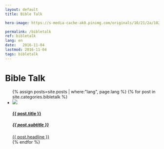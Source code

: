 ```yaml
---
layout: default
title: Bible Talk

hero-image: https://s-media-cache-ak0.pinimg.com/originals/10/21/2a/10212a15e3e139cad2071895224818da.jpg

permalink: /bibletalk
ref: bibletalk
lang: en
date:   2016-11-04
lastmod: 2016-11-04
tags: bibletalk
---
```

<div class="page-feed">
<h1>Bible Talk</h1>
      <ul class="post-stream-container no-span">
            {% assign posts=site.posts | where:"lang", page.lang %}
            {% for post in site.categories.bibletalk %}
            <li>
              <a href="{{ post.url | prepend: site.baseurl }}" class="post-stream-card">
                <img src=" {{ post.hero-image }}" />
                <div class="hero-article-headline">
                  <h4>{{ post.title }}</h4>
                  <h5>{{ post.subtitle }}</h5>
                  {{ post.headline }}
                </div>
              </a>
            </li>
            {% endfor %}
      </ul>
</div>
